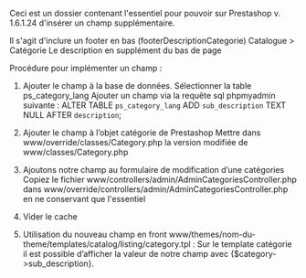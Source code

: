 Ceci est un dossier contenant l'essentiel pour pouvoir sur Prestashop v. 1.6.1.24 d'insérer un champ supplémentaire.

Il s'agit d'inclure un footer en bas (footerDescriptionCategorie)
Catalogue > Catégorie
Le description en supplément du bas de page

Procédure pour implémenter un champ :
1) Ajouter le champ à la base de données.
    Sélectionner la table ps_category_lang
    Ajouter un champ via la requête sql phpmyadmin suivante :
    ALTER TABLE `ps_category_lang` ADD `sub_description` TEXT NULL AFTER `description`;


2) Ajouter le champ à l’objet catégorie de Prestashop
    Mettre dans www/override/classes/Category.php la version modifiée de www/classes/Category.php 


3) Ajoutons notre champ au formulaire de modification d’une catégories
    Copiez le fichier www/controllers/admin/AdminCategoriesController.php dans www/override/controllers/admin/AdminCategoriesController.php en ne conservant que l'essentiel


4) Vider le cache
5) Utilisation du nouveau champ en front
www/themes/nom-du-theme/templates/catalog/listing/category.tpl :
Sur le template catégorie il est possible d’afficher la valeur de notre champ avec {$category->sub_description}.

